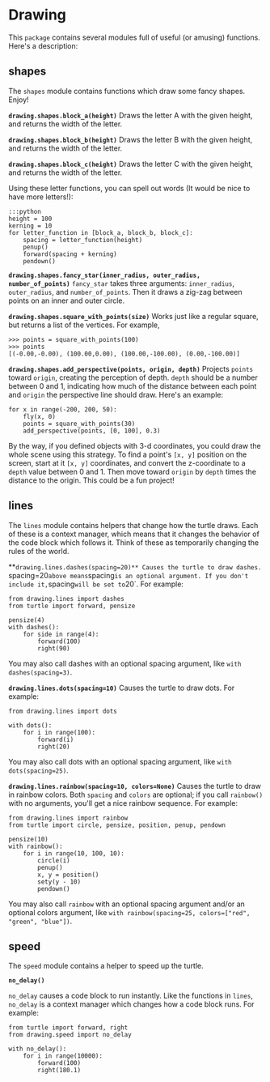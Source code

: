 # Drawing

This `package` contains several modules full of useful (or amusing) functions. Here's a description:

## shapes

The `shapes` module contains functions which draw some fancy shapes. Enjoy!

**`drawing.shapes.block_a(height)`**
Draws the letter A with the given height, and returns the width of the letter.

**`drawing.shapes.block_b(height)`**
Draws the letter B with the given height, and returns the width of the letter.

**`drawing.shapes.block_c(height)`**
Draws the letter C with the given height, and returns the width of the letter.

Using these letter functions, you can spell out words (It would be nice to have more letters!): 

    :::python
    height = 100
    kerning = 10
    for letter_function in [block_a, block_b, block_c]:
        spacing = letter_function(height)
        penup()
        forward(spacing + kerning)
        pendown()

**`drawing.shapes.fancy_star(inner_radius, outer_radius, number_of_points)`**
`fancy_star` takes three arguments: `inner_radius`, `outer_radius`, and `number_of_points`. Then it draws
a zig-zag between points on an inner and outer circle.

**`drawing.shapes.square_with_points(size)`**
Works just like a regular square, but returns a list of the vertices. For example, 

    >>> points = square_with_points(100)
    >>> points
    [(-0.00,-0.00), (100.00,0.00), (100.00,-100.00), (0.00,-100.00)]

**`drawing.shapes.add_perspective(points, origin, depth)`**
Projects `points` toward `origin`, creating the perception of depth. `depth` should be a number between 
0 and 1, indicating how much of the distance between each point and `origin` the perspective line should draw.
Here's an example:

    for x in range(-200, 200, 50):
        fly(x, 0)
        points = square_with_points(30)
        add_perspective(points, [0, 100], 0.3)

By the way, if you defined objects with 3-d coordinates, you could draw the whole scene using
this strategy. To find a point's `[x, y]` position on the screen, start at it `[x, y]` coordinates, and 
convert the z-coordinate to a `depth` value between 0 and 1. Then move toward `origin` by `depth` times
the distance to the origin. This could be a fun project!

## lines

The `lines` module contains helpers that change how the turtle draws. Each of these is a context manager, 
which means that it changes the behavior of the code block which follows it. Think of these as temporarily
changing the rules of the world. 

**`drawing.lines.dashes(spacing=20)**
Causes the turtle to draw dashes. `spacing=20` above means `spacing` is an optional argument. If you don't 
include it, `spacing` will be set to `20`. For example: 

    from drawing.lines import dashes
    from turtle import forward, pensize

    pensize(4)
    with dashes():
        for side in range(4):
            forward(100)
            right(90)

You may also call dashes with an optional spacing argument, like `with dashes(spacing=3)`.

**`drawing.lines.dots(spacing=10)`**
Causes the turtle to draw dots. For example:

    from drawing.lines import dots

    with dots():
        for i in range(100):
            forward(i)
            right(20)

You may also call dots with an optional spacing argument, like `with dots(spacing=25)`.

**`drawing.lines.rainbow(spacing=10, colors=None)`**
Causes the turtle to draw in rainbow colors. Both `spacing` and `colors` are optional; if you call 
`rainbow()` with no arguments, you'll get a nice rainbow sequence. For example:

    from drawing.lines import rainbow
    from turtle import circle, pensize, position, penup, pendown

    pensize(10)
    with rainbow():
        for i in range(10, 100, 10):
            circle(i)
            penup()
            x, y = position()
            sety(y - 10)
            pendown()

You may also call `rainbow` with an optional spacing argument and/or an optional colors argument, 
like `with rainbow(spacing=25, colors=["red", "green", "blue"])`.

## speed

The `speed` module contains a helper to speed up the turtle.

**`no_delay()`**

`no_delay` causes a code block to run instantly. Like the functions in `lines`, `no_delay`
is a context manager which changes how a code block runs. For example: 

    from turtle import forward, right
    from drawing.speed import no_delay

    with no_delay():
        for i in range(10000):
            forward(100)
            right(180.1)
